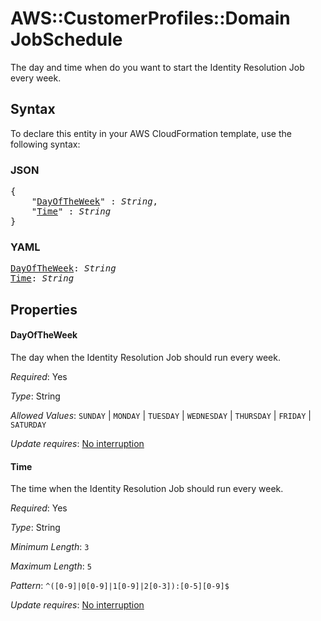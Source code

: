 # AWS::CustomerProfiles::Domain JobSchedule

The day and time when do you want to start the Identity Resolution Job every week.

## Syntax

To declare this entity in your AWS CloudFormation template, use the following syntax:

### JSON

<pre>
{
    "<a href="#dayoftheweek" title="DayOfTheWeek">DayOfTheWeek</a>" : <i>String</i>,
    "<a href="#time" title="Time">Time</a>" : <i>String</i>
}
</pre>

### YAML

<pre>
<a href="#dayoftheweek" title="DayOfTheWeek">DayOfTheWeek</a>: <i>String</i>
<a href="#time" title="Time">Time</a>: <i>String</i>
</pre>

## Properties

#### DayOfTheWeek

The day when the Identity Resolution Job should run every week.

_Required_: Yes

_Type_: String

_Allowed Values_: <code>SUNDAY</code> | <code>MONDAY</code> | <code>TUESDAY</code> | <code>WEDNESDAY</code> | <code>THURSDAY</code> | <code>FRIDAY</code> | <code>SATURDAY</code>

_Update requires_: [No interruption](https://docs.aws.amazon.com/AWSCloudFormation/latest/UserGuide/using-cfn-updating-stacks-update-behaviors.html#update-no-interrupt)

#### Time

The time when the Identity Resolution Job should run every week.

_Required_: Yes

_Type_: String

_Minimum Length_: <code>3</code>

_Maximum Length_: <code>5</code>

_Pattern_: <code>^([0-9]|0[0-9]|1[0-9]|2[0-3]):[0-5][0-9]$</code>

_Update requires_: [No interruption](https://docs.aws.amazon.com/AWSCloudFormation/latest/UserGuide/using-cfn-updating-stacks-update-behaviors.html#update-no-interrupt)

